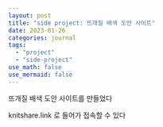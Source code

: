 ```yaml
---
layout: post
title: "side project: 뜨개질 배색 도안 사이트"
date: 2023-01-26
categories: journal
tags:
  - "project"
  - "side-project"
use_math: false
use_mermaid: false
---
```


뜨개질 배색 도안 사이트를 만들었다

knitshare.link 로 들어가 접속할 수 있다
